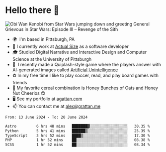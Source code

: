 <!--
**GameDog9988/GameDog9988** is a ✨ _special_ ✨ repository because its `README.md` (this file) appears on your GitHub profile.

Here are some ideas to get you started:

- 🔭 I’m currently working on ...
- 🌱 I’m currently learning ...
- 👯 I’m looking to collaborate on ...
- 🤔 I’m looking for help with ...
- 💬 Ask me about ...
- 📫 How to reach me: ...
- 😄 Pronouns: ...
- ⚡ Fun fact: ...
-->



Hello there 👋
==================================

![Obi Wan Kenobi from Star Wars jumping down and greeting General Grievous in Star Wars: Episode III – Revenge of the Sith](https://github.com/agrattan0820/agrattan0820/assets/51346343/689e56eb-29be-46a5-a079-28ea727b5f7e)


- 🌍  I'm based in Pittsburgh, PA
- 🔭  I currently work at [Actual Size](https://actualsize.com/) as a software developer
- 🎓  Studied Digital Narrative and Interactive Design and Computer Science at the University of Pittsburgh
- 👾  I recently made a Quiplash-style game where the players answer with AI-generated images called [Artificial Unintelligence](https://github.com/agrattan0820/artificial-unintelligence)
- ⚽  In my free time I like to play soccer, read, and play board games with friends
- 🥣  My favorite cereal combination is Honey Bunches of Oats and Honey Nut Cheerios 😋
- 🖥️  See my portfolio at [agattan.com](http://agrattan.com/)
- 📫  You can contact me at [alex@grattan.me](mailto:alex@grattan.me)

<!--START_SECTION:waka-->

```txt
From: 13 June 2024 - To: 20 June 2024

Astro         6 hrs 48 mins   ███████▓░░░░░░░░░░░░░░░░░   30.35 %
Python        5 hrs 41 mins   ██████▒░░░░░░░░░░░░░░░░░░   25.39 %
TypeScript    3 hrs 52 mins   ████▒░░░░░░░░░░░░░░░░░░░░   17.30 %
PHP           1 hr 52 mins    ██░░░░░░░░░░░░░░░░░░░░░░░   08.38 %
SCSS          1 hr 52 mins    ██░░░░░░░░░░░░░░░░░░░░░░░   08.34 %
```

<!--END_SECTION:waka-->
